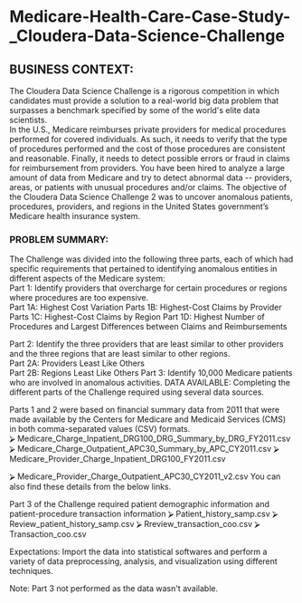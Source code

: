 # Medicare-Health-Care-Case-Study-_Cloudera-Data-Science-Challenge

## BUSINESS CONTEXT: 
The Cloudera Data Science Challenge is a rigorous competition in which candidates must  provide a solution to a real-world big data problem that surpasses a benchmark specified by  some of the world's elite data scientists.  
In the U.S., Medicare reimburses private providers for medical procedures performed for  covered individuals. As such, it needs to verify that the type of procedures performed and  the cost of those procedures are consistent and reasonable. Finally, it needs to detect  possible errors or fraud in claims for reimbursement from providers. You have been hired to  analyze a large amount of data from Medicare and try to detect abnormal data -- providers,  areas, or patients with unusual procedures and/or claims. 
The objective of the Cloudera Data Science Challenge 2 was to uncover anomalous patients,  procedures, providers, and regions in the United States government’s Medicare health  insurance system. 

### PROBLEM SUMMARY: 
The Challenge was divided into the following three parts, each of which had specific  requirements that pertained to identifying anomalous entities in different aspects of the  Medicare system:  
Part 1: Identify providers that overcharge for certain procedures or regions where  procedures are too expensive.  
Part 1A: Highest Cost Variation 
Parts 1B: Highest-Cost Claims by Provider  
Parts 1C: Highest-Cost Claims by Region 
Part 1D: Highest Number of Procedures and Largest Differences between Claims and  Reimbursements 

Part 2: Identify the three providers that are least similar to other providers and the three  regions that are least similar to other regions.  
Part 2A: Providers Least Like Others  
Part 2B: Regions Least Like Others 
Part 3: Identify 10,000 Medicare patients who are involved in anomalous activities.  DATA AVAILABLE: 
Completing the different parts of the Challenge required using several data sources.

Parts 1 and 2 were based on financial summary data from 2011 that were made available by  the Centers for Medicare and Medicaid Services (CMS) in both comma-separated values  (CSV) formats.  
⮚ Medicare_Charge_Inpatient_DRG100_DRG_Summary_by_DRG_FY2011.csv ⮚ Medicare_Charge_Outpatient_APC30_Summary_by_APC_CY2011.csv ⮚ Medicare_Provider_Charge_Inpatient_DRG100_FY2011.csv 

⮚ Medicare_Provider_Charge_Outpatient_APC30_CY2011_v2.csv 
You can also find these details from the below links. 

Part 3 of the Challenge required patient demographic information and patient-procedure  transaction information 
⮚ Patient_history_samp.csv 
⮚ Review_patient_history_samp.csv 
⮚ Rreview_transaction_coo.csv 
⮚ Transaction_coo.csv 

Expectations: 
Import the data into statistical softwares and perform a variety of data  preprocessing, analysis, and visualization using different techniques. 

Note: Part 3 not performed as the data wasn't available.
